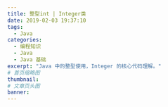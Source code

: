 ```yaml
---
title: 整型int | Integer类
date: 2019-02-03 19:37:10
tags:
  - Java
categories:
  - 编程知识
  - Java
  - Java 基础
excerpt: "Java 中的整型使用，Integer 的核心代码理解。"
# 首页缩略图
thumbnail:
# 文章页头图
banner:
---
```

